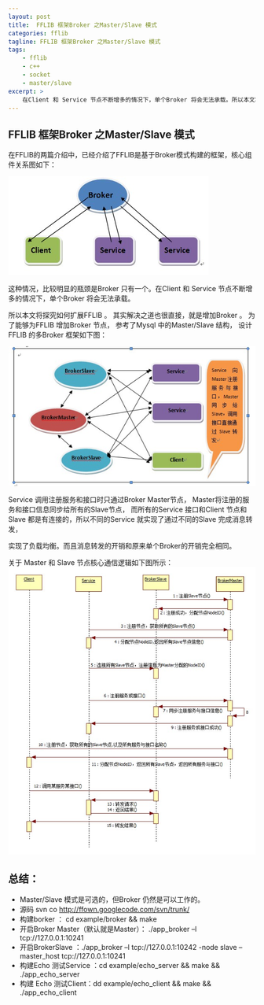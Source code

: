 ```yaml
---
layout: post
title:  FFLIB 框架Broker 之Master/Slave 模式
categories: fflib
tagline: FFLIB 框架Broker 之Master/Slave 模式
tags:
    - fflib
    - c++
    - socket
    - master/slave
excerpt: >
    在Client 和 Service 节点不断增多的情况下，单个Broker 将会无法承载。所以本文将探究如何扩展FFLIB 。
---
```

## FFLIB 框架Broker 之Master/Slave 模式

在FFLIB的两篇介绍中，已经介绍了FFLIB是基于Broker模式构建的框架，核心组件关系图如下：

![](/assets/img/fflibmasterslave/fflibmasterslave1.jpg)

这种情况，比较明显的瓶颈是Broker 只有一个。在Client 和 Service 节点不断增多的情况下，单个Broker 将会无法承载。

所以本文将探究如何扩展FFLIB 。
其实解决之道也很直接，就是增加Broker 。
为了能够为FFLIB 增加Broker 节点， 参考了Mysql 中的Master/Slave 结构， 设计FFLIB 的多Broker 框架如下图：

![](/assets/img/fflibmasterslave/fflibmasterslave2.jpg)


Service 调用注册服务和接口时只通过Broker Master节点， Master将注册的服务和接口信息同步给所有的Slave节点，
而所有的Service 接口和Client 节点和Slave 都是有连接的，所以不同的Service 就实现了通过不同的Slave 完成消息转发，

实现了负载均衡。而且消息转发的开销和原来单个Broker的开销完全相同。

关于 Master 和 Slave 节点核心通信逻辑如下图所示：
![](/assets/img/fflibmasterslave/fflibmasterslave3.jpg)

## 总结：

*  Master/Slave 模式是可选的，但Broker 仍然是可以工作的。
*  源码 svn co http://ffown.googlecode.com/svn/trunk/
*  构建borker ： cd example/broker && make
*  开启Broker Master（默认就是Master）： ./app_broker –l tcp://127.0.0.1:10241
*  开启BrokerSlave ：./app_broker –l tcp://127.0.0.1:10242 -node slave –master_host  tcp://127.0.0.1:10241
*  构建Echo 测试Service ：cd example/echo_server && make && ./app_echo_server
*  构建 Echo 测试Client：dd example/echo_client && make && ./app_echo_client